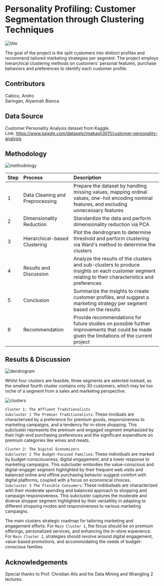 # Personality Profiling: Customer Segmentation through Clustering Techniques
![title](https://github.com/user-attachments/assets/f8bdd7c9-f9a6-41ff-a88e-9e46ff3daba1)

The goal of the project is the split customers into distinct profiles and recommend tailored marketing strategies per segment.
The project employs hierarchical clustering methods on customers' personal features, purchase behaviors and preferences to identify each customer profile.

## Contributors
Cabico, Andro  
Saringan, Alyannah Bianca

## Data Source
Customer Personality Analysis dataset from Kaggle.  
Link: https://www.kaggle.com/datasets/imakash3011/customer-personality-analysis

## Methodology
![methodology](https://github.com/user-attachments/assets/2fe0e78f-05af-408d-84fd-6189a38a0507)

| Step | Process                         | Description                                                                                                                                         |
|:-----|:--------------------------------|:----------------------------------------------------------------------------------------------------------------------------------------------------|
| 1    | Data Cleaning and Preprocessing | Prepare the dataset by handling missing values, mapping ordinal values, one-hot encoding nominal features, and excluding unnecessary features       |
| 2    | Dimensionality Reduction        | Standardize the data and perform dimensionality reduction via PCA                                                                                   |
| 3    | Hierarchical-based Clustering   | Plot the dendrogram to determine threshold and perform clustering via Ward's method to determine the clusters                                       |
| 4    | Results and Discussion          | Analyze the results of the clusters and sub-clusters to produce insights on each customer segment relating to their characteristics and preferences |
| 5    | Conclusion                      | Summarize the insights to create customer profiles, and suggest a marketing strategy per segment based on the results                               |
| 6    | Recommendation                  | Provide recommendations for future studies on possible further improvements that could be made given the limitations of the current project         |

## Results & Discussion
![dendrogram](https://github.com/user-attachments/assets/51bfc34b-3eb4-4b9b-8105-92d04096a55c)

Whilst four clusters are feasible, three segments are selected instead, as the smallest fourth cluster contains only 30 customers, which may be too niche of a segment from a sales and marketing perspective.

![clusters](https://github.com/user-attachments/assets/8b89b518-9c7c-4b37-926e-1a8385625eec)

`Cluster 1: The Affluent Traditionalists`  
`Subcluster 1 The Premier Traditionalists`:
These inviduals are characterized by a preference for premium goods, responsiveness to marketing campaigns, and a tendency for in-store shopping. This subcluster represents the premium and engaged segment emphasized by their high-end purchasing preferences and the significant expenditure on premium categories like wines and meats.

`Cluster 2: The Digital Economizers`  
`Subcluster 2 The Budget-Focused Families`:
These individuals are marked by budget-consciousness, digital engagement, and a lower response to marketing campaigns.
This subcluster embodies the value-conscious and digital-engager segment highlighted by their frequent web visits and balanced online and offline purchasing behavior suggest comfort with digital platforms, coupled with a focus on economical choices.  
`Subcluster 3 The Flexible Consumers`:
These indiduduals are characterized with their moderate spending and balanced approach to shopping and campaign responsiveness.
This subcluster captures the moderate and diverse shopper segment highlighted by their versatility in adapting to different shopping modes and responsiveness to various marketing campaigns.

The main clusters strategic roadmap for tailoring marketing and engagement efforts.
For `Main Cluster 1`, the focus should be on premium offerings, personalized services, and enhancing the in-store experience.
For `Main Cluster 2`, strategies should revolve around digital engagement, value-based promotions, and accommodating the needs of budget-conscious families.

## Acknowledgements
Special thanks to Prof. Christian Alis and his Data Mining and Wrangling 2 lectures.

